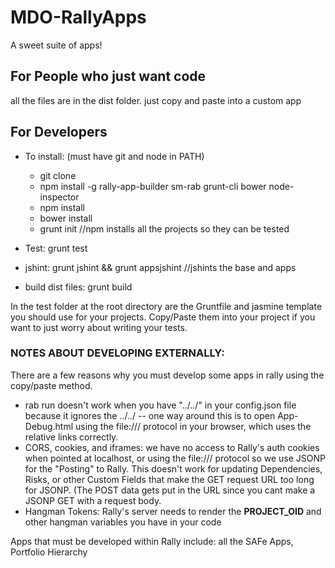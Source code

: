 MDO-RallyApps
=============

A sweet suite of apps!


## For People who just want code
all the files are in the dist folder. just copy and paste into a custom app

## For Developers

- To install: (must have git and node in PATH)
	- git clone
	- npm install -g rally-app-builder sm-rab grunt-cli bower node-inspector
	- npm install
	- bower install
	- grunt init //npm installs all the projects so they can be tested

- Test: 						grunt test
- jshint: 					grunt jshint && grunt appsjshint //jshints the base and apps
- build dist files:	grunt build

In the test folder at the root directory are the Gruntfile and jasmine 
template you should use for your projects. Copy/Paste them into your
project if you want to just worry about writing your tests. 

### NOTES ABOUT DEVELOPING EXTERNALLY:

There are a few reasons why you must develop some apps in rally using the copy/paste
method. 

- rab run doesn't work when you have "../../<rest of path>" in your config.json file
	because it ignores the ../../ -- one way around this is to open App-Debug.html 
	using the file:/// protocol in your browser, which uses the relative links correctly.
- CORS, cookies, and iframes: we have no access to Rally's auth cookies when pointed
	at localhost, or using the file:/// protocol so we use JSONP for the "Posting" to Rally.
	This doesn't work for updating Dependencies, Risks, or other Custom Fields that make
	the GET request URL too long for JSONP. (The POST data gets put in the URL since you 
	cant make a JSONP GET with a request body.
- Hangman Tokens: Rally's server needs to render the __PROJECT_OID__ and other hangman
	variables you have in your code

Apps that must be developed within Rally include: all the SAFe Apps, Portfolio Hierarchy
	
